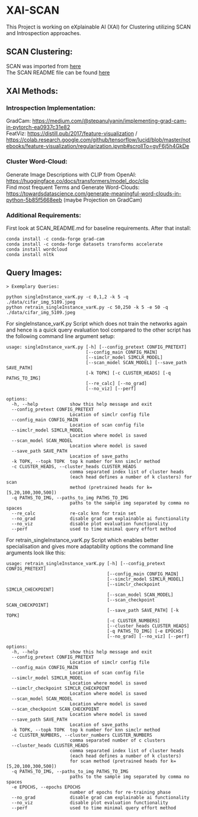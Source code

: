 # XAI-SCAN
This Project is working on eXplainable AI (XAI) for Clustering utilizing SCAN and Introspection approaches.<br>

## SCAN Clustering:
SCAN was imported from [here](https://github.com/wvangansbeke/Unsupervised-Classification)<br>
The SCAN README file can be found [here](SCAN_README.md)<br>

## XAI Methods:
### Introspection Implementation:
GradCam: https://medium.com/@stepanulyanin/implementing-grad-cam-in-pytorch-ea0937c31e82 <br>
FeatViz: https://distill.pub/2017/feature-visualization / https://colab.research.google.com/github/tensorflow/lucid/blob/master/notebooks/feature-visualization/regularization.ipynb#scrollTo=gvF6j5h4GkDe <br>

### Cluster Word-Cloud:
Generate Image Descriptions with CLIP from OpenAI: https://huggingface.co/docs/transformers/model_doc/clip<br>
Find most frequent Terms and Generate Word-Clouds: https://towardsdatascience.com/generate-meaningful-word-clouds-in-python-5b85f5668eeb (maybe Projection on GradCam)

### Additional Requirements:
First look at SCAN_README.md for baseline requirements. After that install:<br>
```
conda install -c conda-forge grad-cam
conda install -c conda-forge datasets transforms accelerate
conda install wordcloud
conda install nltk
```


## Query Images:
```
> Exemplary Queries:

python singleInstance_varK.py -c 0,1,2 -k 5 -q ./data/cifar_img_5109.jpeg
python retrain_singleInstance_varK.py -c 50,250 -k 5 -e 50 -q ./data/cifar_img_5109.jpeg
```
For singleInstance_varK.py Script which does not train the networks again and hence is a quick query evaluation tool compared to the other script has the following command line argument setup: <br>
```
usage: singleInstance_varK.py [-h] [--config_pretext CONFIG_PRETEXT] 
                              [--config_main CONFIG_MAIN]
                              [--simclr_model SIMCLR_MODEL] 
                              [--scan_model SCAN_MODEL] [--save_path SAVE_PATH] 
                              [-k TOPK] [-c CLUSTER_HEADS] [-q PATHS_TO_IMG] 
                              [--re_calc] [--no_grad] 
                              [--no_viz] [--perf]

options:
  -h, --help            show this help message and exit
  --config_pretext CONFIG_PRETEXT
                        Location of simclr config file
  --config_main CONFIG_MAIN
                        Location of scan config file
  --simclr_model SIMCLR_MODEL
                        Location where model is saved
  --scan_model SCAN_MODEL
                        Location where model is saved
  --save_path SAVE_PATH
                        Location of save_paths
  -k TOPK, --topk TOPK  top k number for knn simclr method
  -c CLUSTER_HEADS, --cluster_heads CLUSTER_HEADS
                        comma separated index list of cluster heads 
                        (each head defines a number of k clusters) for scan
                        method (pretrained heads for k=[5,20,100,300,500])
  -q PATHS_TO_IMG, --paths_to_img PATHS_TO_IMG
                        paths to the sample img separated by comma no spaces
  --re_calc             re-calc knn for train set
  --no_grad             disable grad cam explainable ai functionality
  --no_viz              disable plot evaluation functionality
  --perf                used to time minimal query effort method
```
For retrain_singleInstance_varK.py Script which enables better specialisation and gives more adaptability   options the command line arguments look like this: <br>
```
usage: retrain_singleInstance_varK.py [-h] [--config_pretext CONFIG_PRETEXT] 
                                      [--config_main CONFIG_MAIN] 
                                      [--simclr_model SIMCLR_MODEL]
                                      [--simclr_checkpoint SIMCLR_CHECKPOINT] 
                                      [--scan_model SCAN_MODEL]
                                      [--scan_checkpoint SCAN_CHECKPOINT] 
                                      [--save_path SAVE_PATH] [-k TOPK]
                                      [-c CLUSTER_NUMBERS] 
                                      [--cluster_heads CLUSTER_HEADS] 
                                      [-q PATHS_TO_IMG] [-e EPOCHS] 
                                      [--no_grad] [--no_viz] [--perf]

options:
  -h, --help            show this help message and exit
  --config_pretext CONFIG_PRETEXT
                        Location of simclr config file
  --config_main CONFIG_MAIN
                        Location of scan config file
  --simclr_model SIMCLR_MODEL
                        Location where model is saved
  --simclr_checkpoint SIMCLR_CHECKPOINT
                        Location where model is saved
  --scan_model SCAN_MODEL
                        Location where model is saved
  --scan_checkpoint SCAN_CHECKPOINT
                        Location where model is saved
  --save_path SAVE_PATH
                        Location of save_paths
  -k TOPK, --topk TOPK  top k number for knn simclr method
  -c CLUSTER_NUMBERS, --cluster_numbers CLUSTER_NUMBERS
                        comma separated number of c clusters
  --cluster_heads CLUSTER_HEADS
                        comma separated index list of cluster heads 
                        (each head defines a number of k clusters) 
                        for scan method (pretrained heads for k=[5,20,100,300,500])
  -q PATHS_TO_IMG, --paths_to_img PATHS_TO_IMG
                        paths to the sample img separated by comma no spaces
  -e EPOCHS, --epochs EPOCHS
                        number of epochs for re-training phase
  --no_grad             disable grad cam explainable ai functionality
  --no_viz              disable plot evaluation functionality
  --perf                used to time minimal query effort method
```  
